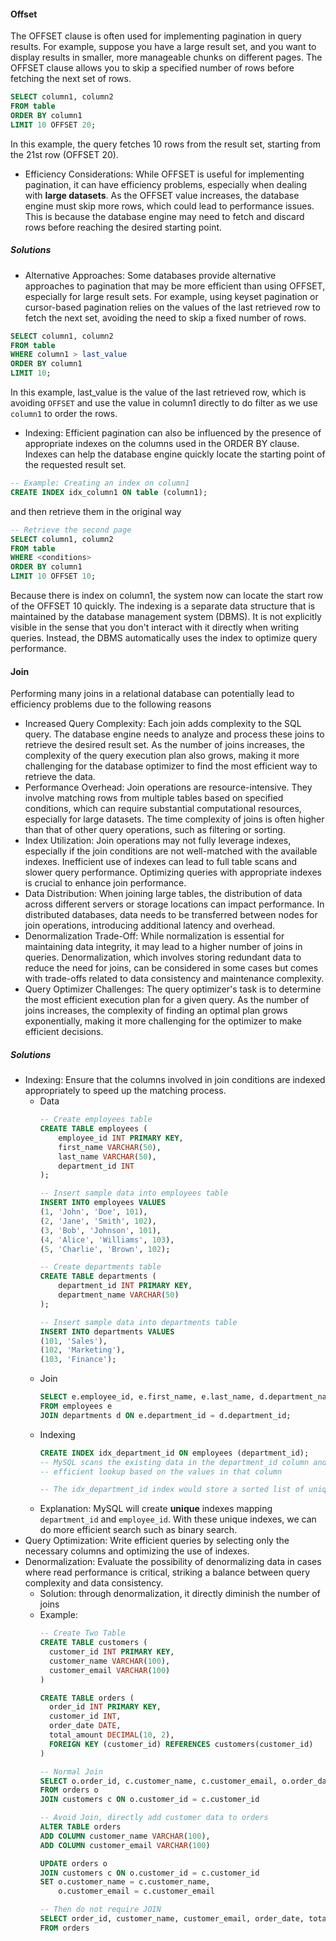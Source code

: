 #### Offset

The OFFSET clause is often used for implementing pagination in query results. For example, suppose you have a large result set, and you want to display results in smaller, more manageable chunks on different pages. The OFFSET clause allows you to skip a specified number of rows before fetching the next set of rows.

```sql
SELECT column1, column2
FROM table
ORDER BY column1
LIMIT 10 OFFSET 20;
```

In this example, the query fetches 10 rows from the result set, starting from the 21st row (OFFSET 20).

* Efficiency Considerations: While OFFSET is useful for implementing pagination, it can have efficiency problems, especially when dealing with **large datasets**. As the OFFSET value increases, the database engine must skip more rows, which could lead to performance issues. This is because the database engine may need to fetch and discard rows before reaching the desired starting point.

##### Solutions

* Alternative Approaches: Some databases provide alternative approaches to pagination that may be more efficient than using OFFSET, especially for large result sets. For example, using keyset pagination or cursor-based pagination relies on the values of the last retrieved row to fetch the next set, avoiding the need to skip a fixed number of rows.

```sql
SELECT column1, column2
FROM table
WHERE column1 > last_value
ORDER BY column1
LIMIT 10;
```

In this example, last_value is the value of the last retrieved row, which is avoiding `OFFSET` and use the value in column1 directly to do filter as we use `column1` to order the rows.

* Indexing: Efficient pagination can also be influenced by the presence of appropriate indexes on the columns used in the ORDER BY clause. Indexes can help the database engine quickly locate the starting point of the requested result set.

```sql
-- Example: Creating an index on column1
CREATE INDEX idx_column1 ON table (column1);
```

and then retrieve them in the original way

```sql
-- Retrieve the second page
SELECT column1, column2
FROM table
WHERE <conditions>
ORDER BY column1
LIMIT 10 OFFSET 10;
```

Because there is index on column1, the system now can locate the start row of the OFFSET 10 quickly. The indexing is a separate data structure that is maintained by the database management system (DBMS). It is not explicitly visible in the sense that you don't interact with it directly when writing queries. Instead, the DBMS automatically uses the index to optimize query performance.

#### Join

Performing many joins in a relational database can potentially lead to efficiency problems due to the following reasons

* Increased Query Complexity: Each join adds complexity to the SQL query. The database engine needs to analyze and process these joins to retrieve the desired result set. As the number of joins increases, the complexity of the query execution plan also grows, making it more challenging for the database optimizer to find the most efficient way to retrieve the data.
* Performance Overhead: Join operations are resource-intensive. They involve matching rows from multiple tables based on specified conditions, which can require substantial computational resources, especially for large datasets. The time complexity of joins is often higher than that of other query operations, such as filtering or sorting.
* Index Utilization: Join operations may not fully leverage indexes, especially if the join conditions are not well-matched with the available indexes. Inefficient use of indexes can lead to full table scans and slower query performance. Optimizing queries with appropriate indexes is crucial to enhance join performance.
* Data Distribution: When joining large tables, the distribution of data across different servers or storage locations can impact performance. In distributed databases, data needs to be transferred between nodes for join operations, introducing additional latency and overhead.
* Denormalization Trade-Off: While normalization is essential for maintaining data integrity, it may lead to a higher number of joins in queries. Denormalization, which involves storing redundant data to reduce the need for joins, can be considered in some cases but comes with trade-offs related to data consistency and maintenance complexity.
* Query Optimizer Challenges: The query optimizer's task is to determine the most efficient execution plan for a given query. As the number of joins increases, the complexity of finding an optimal plan grows exponentially, making it more challenging for the optimizer to make efficient decisions.

##### Solutions

* Indexing: Ensure that the columns involved in join conditions are indexed appropriately to speed up the matching process.
  * Data
    ```sql
    -- Create employees table
    CREATE TABLE employees (
        employee_id INT PRIMARY KEY,
        first_name VARCHAR(50),
        last_name VARCHAR(50),
        department_id INT
    );
    
    -- Insert sample data into employees table
    INSERT INTO employees VALUES
    (1, 'John', 'Doe', 101),
    (2, 'Jane', 'Smith', 102),
    (3, 'Bob', 'Johnson', 101),
    (4, 'Alice', 'Williams', 103),
    (5, 'Charlie', 'Brown', 102);
    
    -- Create departments table
    CREATE TABLE departments (
        department_id INT PRIMARY KEY,
        department_name VARCHAR(50)
    );
    
    -- Insert sample data into departments table
    INSERT INTO departments VALUES
    (101, 'Sales'),
    (102, 'Marketing'),
    (103, 'Finance');
    ```
  * Join
    ```sql
    SELECT e.employee_id, e.first_name, e.last_name, d.department_name
    FROM employees e
    JOIN departments d ON e.department_id = d.department_id;
    ```
  * Indexing
    ```sql
    CREATE INDEX idx_department_id ON employees (department_id);
    -- MySQL scans the existing data in the department_id column and creates an index structure that allows
    -- efficient lookup based on the values in that column

    -- The idx_department_id index would store a sorted list of unique values from the department_id column (101, 102, 103) along with pointers to the corresponding rows in the employees table.
    ```
  * Explanation: MySQL will create **unique** indexes mapping `department_id` and `employee_id`. With these unique indexes, we can do more efficient search such as binary search.
* Query Optimization: Write efficient queries by selecting only the necessary columns and optimizing the use of indexes.
* Denormalization: Evaluate the possibility of denormalizing data in cases where read performance is critical, striking a balance between query complexity and data consistency.
  * Solution: through denormalization, it directly diminish the number of joins
  * Example:
    ```sql
    -- Create Two Table
    CREATE TABLE customers (
      customer_id INT PRIMARY KEY,
      customer_name VARCHAR(100),
      customer_email VARCHAR(100)
    )
    
    CREATE TABLE orders (
      order_id INT PRIMARY KEY,
      customer_id INT,
      order_date DATE,
      total_amount DECIMAL(10, 2),
      FOREIGN KEY (customer_id) REFERENCES customers(customer_id)
    )

    -- Normal Join
    SELECT o.order_id, c.customer_name, c.customer_email, o.order_date, o.total_amount
    FROM orders o
    JOIN customers c ON o.customer_id = c.customer_id

    -- Avoid Join, directly add customer data to orders
    ALTER TABLE orders
    ADD COLUMN customer_name VARCHAR(100),
    ADD COLUMN customer_email VARCHAR(100)

    UPDATE orders o
    JOIN customers c ON o.customer_id = c.customer_id
    SET o.customer_name = c.customer_name,
        o.customer_email = c.customer_email

    -- Then do not require JOIN
    SELECT order_id, customer_name, customer_email, order_date, total_amount
    FROM orders
    ```